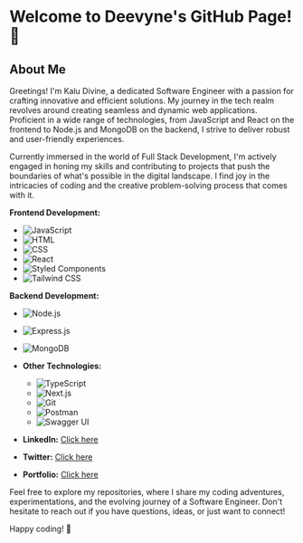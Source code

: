 # Welcome to Deevyne's GitHub Page! 👋

## About Me

Greetings! I'm Kalu Divine, a dedicated Software Engineer with a passion for crafting innovative and efficient solutions. My journey in the tech realm revolves around creating seamless and dynamic web applications. Proficient in a wide range of technologies, from JavaScript and React on the frontend to Node.js and MongoDB on the backend, I strive to deliver robust and user-friendly experiences.

Currently immersed in the world of Full Stack Development, I'm actively engaged in honing my skills and contributing to projects that push the boundaries of what's possible in the digital landscape. I find joy in the intricacies of coding and the creative problem-solving process that comes with it.

**Frontend Development:**
  - ![JavaScript](https://img.shields.io/badge/-JavaScript-F7DF1E?logo=javascript&logoColor=white&style=flat)
  - ![HTML](https://img.shields.io/badge/-HTML5-E34F26?logo=html5&logoColor=white&style=flat)
  - ![CSS](https://img.shields.io/badge/-CSS3-1572B6?logo=css3&logoColor=white&style=flat)
  - ![React](https://img.shields.io/badge/-React-61DAFB?logo=react&logoColor=white&style=flat)
  - ![Styled Components](https://img.shields.io/badge/-Styled_Components-DB7093?logo=styled-components&logoColor=white&style=flat)
  - ![Tailwind CSS](https://img.shields.io/badge/-Tailwind_CSS-38B2AC?logo=tailwind-css&logoColor=white&style=flat)

**Backend Development:**
  - ![Node.js](https://img.shields.io/badge/-Node.js-339933?logo=node.js&logoColor=white&style=flat)
  - ![Express.js](https://img.shields.io/badge/-Express.js-000000?logo=express&logoColor=white&style=flat)
  - ![MongoDB](https://img.shields.io/badge/-MongoDB-47A248?logo=mongodb&logoColor=white&style=flat)

- **Other Technologies:**
  - ![TypeScript](https://img.shields.io/badge/-TypeScript-3178C6?logo=typescript&logoColor=white&style=flat)
  - ![Next.js](https://img.shields.io/badge/-Next.js-000000?logo=next.js&logoColor=white&style=flat)
  - ![Git](https://img.shields.io/badge/-Git-F05032?logo=git&logoColor=white&style=flat)
  - ![Postman](https://img.shields.io/badge/-Postman-FF6C37?logo=postman&logoColor=white&style=flat)
  - ![Swagger UI](https://img.shields.io/badge/-Swagger_UI-85EA2D?logo=swagger&logoColor=white&style=flat)

    
- **LinkedIn:** <a href="https://www.linkedin.com/in/deevyne99">Click here </a>
- **Twitter:** <a href="https://twitter.com/kaluDivine15">Click here </a>
- **Portfolio:** <a href="https://divine-dev.netlify.app/">Click here </a>

Feel free to explore my repositories, where I share my coding adventures, experimentations, and the evolving journey of a Software Engineer. Don't hesitate to reach out if you have questions, ideas, or just want to connect!

Happy coding! 🚀
